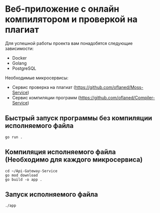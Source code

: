 # Веб-приложение с онлайн компилятором и проверкой на плагиат

Для успешной работы проекта вам понадобятся следующие зависимости:
- Docker
- Golang
- PostgreSQL

Необходимые микросервисы:
- Сервис проверка на плагиат (https://github.com/oflaned/Moss-Service)
- Сервис компиляции программ (https://github.com/oflaned/Compiler-Service)

## Быстрый запуск программы без компиляции исполняемого файла
   ```
   go run . 
   ```
## Компиляция исполняемого файла (Необходимо для каждого микросервиса)
   ```
   cd ~/Api-Gateway-Service
   go mod download
   go build -o app . 
   ```
## Запуск исполняемого файла
   ```
   ./app
   ```
